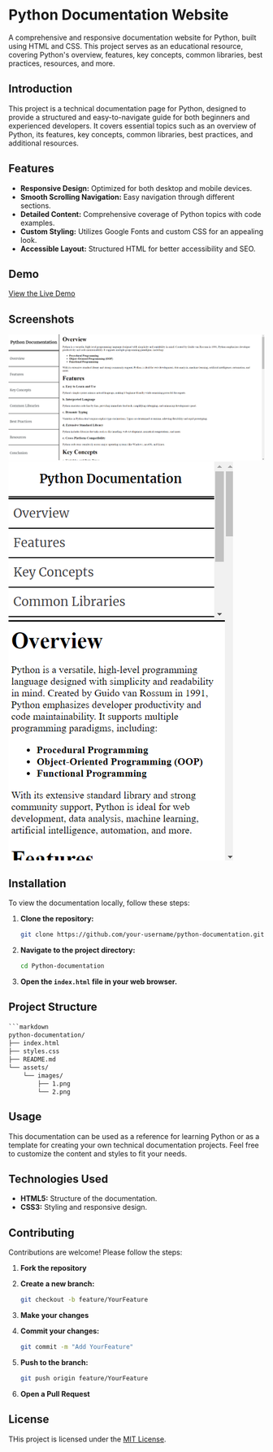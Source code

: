 # Python Documentation Website

A comprehensive and responsive documentation website for Python, built using HTML and CSS. This project serves as an educational resource, covering Python's overview, features, key concepts, common libraries, best practices, resources, and more.

## Introduction

This project is a technical documentation page for Python, designed to provide a structured and easy-to-navigate guide for both beginners and experienced developers. It covers essential topics such as an overview of Python, its features, key concepts, common libraries, best practices, and additional resources.

## Features

- **Responsive Design:** Optimized for both desktop and mobile devices.
- **Smooth Scrolling Navigation:** Easy navigation through different sections.
- **Detailed Content:** Comprehensive coverage of Python topics with code examples.
- **Custom Styling:** Utilizes Google Fonts and custom CSS for an appealing look.
- **Accessible Layout:** Structured HTML for better accessibility and SEO.

## Demo

[View the Live Demo](https://codewithyashsoni.github.io/Python-documentation/)

## Screenshots

<img src="https://github.com/codewithyashsoni/Python-documentation/blob/b51bd1a23b0bfb08bb89db4ed5645a51f1dcf91b/assets/images/1.png" alt="Desktop view of website">

<img src="https://github.com/codewithyashsoni/Python-documentation/blob/b51bd1a23b0bfb08bb89db4ed5645a51f1dcf91b/assets/images/2.png" alt="Mobile view of website">

## Installation

To view the documentation locally, follow these steps:

1. **Clone the repository:**

   ```bash
   git clone https://github.com/your-username/python-documentation.git

2. **Navigate to the project directory:**

    ```bash
    cd Python-documentation

3. **Open the <code>index.html</code> file in your web browser.**

## Project Structure

    ```markdown
    python-documentation/
    ├── index.html
    ├── styles.css
    ├── README.md
    └── assets/
        └── images/
            ├── 1.png
            └── 2.png

## Usage

This documentation can be used as a reference for learning Python or as a template for creating your own technical documentation projects. Feel free to customize the content and styles to fit your needs.

## Technologies Used

- **HTML5:** Structure of the documentation.
- **CSS3:** Styling and responsive design.

## Contributing

Contributions are welcome! Please follow the steps:

1. **Fork the repository**

2. **Create a new branch:**

    ```bash
    git checkout -b feature/YourFeature

3. **Make your changes**

4. **Commit your changes:**

    ```bash
    git commit -m "Add YourFeature"

5. **Push to the branch:**

    ```bash
    git push origin feature/YourFeature

6. **Open a Pull Request**

## License

THis project is licensed under the [MIT License](./LICENSE).